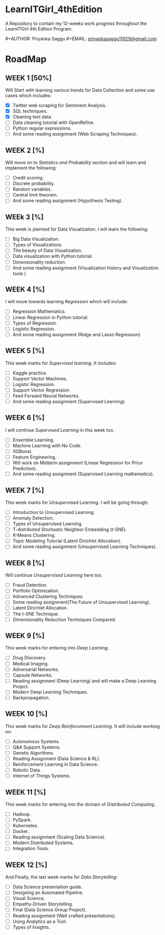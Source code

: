 # LearnITGirl_4thEdition
A Repository to contain my 12-weeks work progress throughout the LearnITGirl 4th Edition Program.

#+AUTHOR: Priyanka Saggu
#+EMAIL: priyankasaggu11929@gmail.com

# RoadMap
  
## WEEK 1 [50%]
Will Start with learning various trends for Data Collection and some use cases which includes: 
- [X] Twitter web scraping for Sentiment Analysis. 
- [X] SQL techniques. 
- [X] Cleaning text data. 
- [ ] Data cleaning tutorial with OpenRefine.
- [ ] Python regular expressions. 
- [ ] And some reading assignment (Web Scraping Techniques).

## WEEK 2 [%]
Will move on to *Statistics and Probability* section and will learn and implement the following: 
- [ ] Credit scoring. 
- [ ] Discrete probability. 
- [ ] Random variables. 
- [ ] Central limit theorem. 
- [ ] And some reading assignment (Hypothesis Testing).

## WEEk 3 [%]
This week is planned for Data Visualization. I will learn the following: 
- [ ] Big Data Visualization. 
- [ ] Types of Visualizations. 
- [ ] The beauty of Data Visualization. 
- [ ] Data visualization with Python tutorial. 
- [ ] Dimensionality reduction. 
- [ ] And some reading assignment (Visualization history and Visualization tools )

## WEEK 4 [%]     
I will move towards learning *Regression* which will include:
- [ ] Regression Mathematics. 
- [ ] Linear Regression in Python tutorial. 
- [ ] Types of Regression. 
- [ ] Logistic Regression. 
- [ ] And some reading assignment (Ridge and Lasso Regression)
 
## WEEK 5 [%]
This week marks for *Supervised learning*. It includes: 
- [ ] Kaggle practice. 
- [ ] Support Vector Machines. 
- [ ] Logistic Regression. 
- [ ] Support Vector Regression. 
- [ ] Feed Forward Neural Networks. 
- [ ] And some reading assignment (Supervised Learning).

## WEEK 6 [%]
I will continue *Supervised Learning* in this week too. 
- [ ] Ensemble Learning. 
- [ ] Machine Learning with No Code. 
- [ ] XGBoost. 
- [ ] Feature Engineering. 
- [ ] Will work on Midterm assignment (Linear Regression for Price Prediction). 
- [ ] And some reading assignment (Supervised Learning mathematics).

## WEEK 7 [%]
This week marks for *Unsupervised Learning*. I will be going through: 
- [ ] Introduction to Unsupervised Learning. 
- [ ] Anomaly Detection. 
- [ ] Types of Unsupervised Learning. 
- [ ] T-distributed Stochastic Neighbor Embedding (t-SNE). 
- [ ] K-Means Clustering. 
- [ ] Topic Modeling Tutorial (Latent Dirichlet Allocation). 
- [ ] And some reading assignment (Unsupervised Learning Techniques).

## WEEK 8 [%]
Will continue *Unsupervised Learning* here too. 
- [ ] Fraud Detection. 
- [ ] Portfolio Optimization. 
- [ ] Advanced Clustering Techniques. 
- [ ] Some reading assignment(The Future of Unsupervised Learning). 
- [ ] Latent Dirichlet Allocation. 
- [ ] The t-SNE Technique. 
- [ ] Dimensionality Reduction Techniques Compared.

## WEEK 9 [%]
This week marks for entering into *Deep Learning*. 
- [ ] Drug Discovery. 
- [ ] Medical Imaging. 
- [ ] Adversarial Networks. 
- [ ] Capsule Networks. 
- [ ] Reading assignment (Deep Learning) and will make a Deep Learning Project. 
- [ ] Modern Deep Learning Techniques. 
- [ ] Backpropagation.

## WEEK 10 [%]
This week marks for *Deep Reinforcement Learning*. It will include working on: 
- [ ] Autonomous Systems. 
- [ ] Q&A Support Systems. 
- [ ] Genetic Algorithms. 
- [ ] Reading Assignment (Data Science & RL). 
- [ ] Reinforcement Learning in Data Science. 
- [ ] Robotic Data. 
- [ ] Internet of Things Systems.

## WEEK 11 [%]
This week marks for entering into the domain of *Distributed Computing*. 
- [ ] Hadoop. 
- [ ] PySpark. 
- [ ] Kubernetes. 
- [ ] Docker. 
- [ ] Reading assignment (Scaling Data Science). 
- [ ] Modern Distributed Systems. 
- [ ] Integration Tools.

## WEEK 12 [%]
And Finally, the last week marks for *Data Storytelling*: 
- [ ] Data Science presentation guide. 
- [ ] Designing an Automated Pipeline. 
- [ ] Visual Science. 
- [ ] Empathy-Driven Storytelling. 
- [ ] Final (Data Science Group Project). 
- [ ] Reading assignment (Well crafted presentations). 
- [ ] Using Analytics as a Tool. 
- [ ] Types of Insights.
